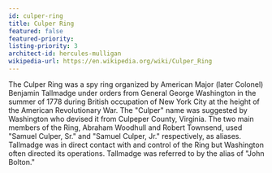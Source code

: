```yaml
---
id: culper-ring
title: Culper Ring
featured: false
featured-priority:
listing-priority: 3
architect-id: hercules-mulligan
wikipedia-url: https://en.wikipedia.org/wiki/Culper_Ring
---
```


The Culper Ring was a spy ring organized by American Major (later Colonel) Benjamin Tallmadge under orders from General George Washington in the summer of 1778 during British occupation of New York City at the height of the American Revolutionary War. The "Culper" name was suggested by Washington who devised it from Culpeper County, Virginia. The two main members of the Ring, Abraham Woodhull and Robert Townsend, used "Samuel Culper, Sr." and "Samuel Culper, Jr." respectively, as aliases. Tallmadge was in direct contact with and control of the Ring but Washington often directed its operations. Tallmadge was referred to by the alias of "John Bolton."